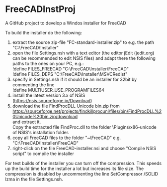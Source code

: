 # FreeCADInstProj
A GitHub project to develop a Windos installer for FreeCAD

To build the installer do the following:
1. extract the source zip-file "FC-standard-installer.zip" to e.g. the path "C:\FreeCAD\Installer"
2. open the file Settings.nsh with a text editor
   (the editor jEdit (jedit.org) can be recommended to edit NSIS files)
   and adapt there the following paths to the ones on your PC, e.g.:</br>
   !define FILES_FREECAD "C:\FreeCAD\Installer\FreeCAD"</br>
   !define FILES_DEPS "C:\FreeCAD\Installer\MSVCRedist"
3. specify in Settings.nsh if it should be an installer for 32bit by commenting the line </br>
  !define MULTIUSER_USE_PROGRAMFILES64
4. install the latest version 3.x of NSIS (https://nsis.sourceforge.io/Download)
5. download the file FindProcDLL Unicode bin.zip from</br>
   https://sourceforge.net/projects/findkillprocuni/files/bin/FindProcDLL%20Unicode%20bin.zip/download </br>
   and extract it.</br>
   Copy the extracted file FindProc.dll to the folder \Plugins\x86-unicode of
   NSIS's installation folder.
6. copy all FreeCAD files to the folder "~\FreeCAD"
   e.g. "C:\FreeCAD\Installer\FreeCAD"
7. right-click on the file FreeCAD-installer.nsi and choose "Compile NSIS script"
   to compile the installer

For test builds of the installer you can turn off the compression. This speeds up
the build time for the installer a lot but increases its file size. The compression
is disabled by uncommenting the line
SetCompressor /SOLID lzma
in the file Settings.nsh.
